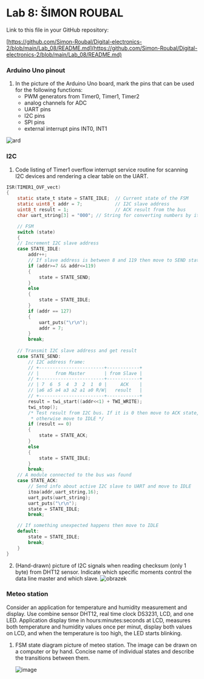 # Lab 8: ŠIMON ROUBAL

Link to this file in your GitHub repository:

[https://github.com/Simon-Roubal/Digital-electronics-2/blob/main/Lab_08/README.md](https://github.com/Simon-Roubal/Digital-electronics-2/blob/main/Lab_08/README.md)

### Arduino Uno pinout

1. In the picture of the Arduino Uno board, mark the pins that can be used for the following functions:
   * PWM generators from Timer0, Timer1, Timer2
   * analog channels for ADC
   * UART pins
   * I2C pins
   * SPI pins
   * external interrupt pins INT0, INT1

![ard](https://user-images.githubusercontent.com/77580298/141130749-42e842e9-fdf4-4fbd-8970-365a86758a66.png)


### I2C

1. Code listing of Timer1 overflow interrupt service routine for scanning I2C devices and rendering a clear table on the UART.

```c
ISR(TIMER1_OVF_vect)
{
    static state_t state = STATE_IDLE;  // Current state of the FSM
    static uint8_t addr = 7;            // I2C slave address
    uint8_t result = 1;                 // ACK result from the bus
    char uart_string[3] = "000"; // String for converting numbers by itoa()

    // FSM
    switch (state)
    {
    // Increment I2C slave address
    case STATE_IDLE:
        addr++;
        // If slave address is between 8 and 119 then move to SEND state
        if (addr>=7 && addr<=119)
        {
            state = STATE_SEND;
        }
        else
        {
            state = STATE_IDLE;
        }
        if (addr == 127)
        {
            uart_puts("\r\n");
            addr = 7;
        }
        break;
    
    // Transmit I2C slave address and get result
    case STATE_SEND:
        // I2C address frame:
        // +------------------------+------------+
        // |      from Master       | from Slave |
        // +------------------------+------------+
        // | 7  6  5  4  3  2  1  0 |     ACK    |
        // |a6 a5 a4 a3 a2 a1 a0 R/W|   result   |
        // +------------------------+------------+
        result = twi_start((addr<<1) + TWI_WRITE);
        twi_stop();
        /* Test result from I2C bus. If it is 0 then move to ACK state, 
         * otherwise move to IDLE */
        if (result == 0)
        {
            state = STATE_ACK;
        }
        else
        {
            state = STATE_IDLE;
        }
        break;
    // A module connected to the bus was found
    case STATE_ACK:
        // Send info about active I2C slave to UART and move to IDLE
        itoa(addr,uart_string,16);
        uart_puts(uart_string);
        uart_puts("\r\n");
        state = STATE_IDLE;
        break;

    // If something unexpected happens then move to IDLE
    default:
        state = STATE_IDLE;
        break;
    }
}
```

2. (Hand-drawn) picture of I2C signals when reading checksum (only 1 byte) from DHT12 sensor. Indicate which specific moments control the data line master and which slave.
![obrazek](https://user-images.githubusercontent.com/77580298/142089614-df2db872-fc74-49ba-abe2-aaf27120fe4e.png)

### Meteo station

Consider an application for temperature and humidity measurement and display. Use combine sensor DHT12, real time clock DS3231, LCD, and one LED. Application display time in hours:minutes:seconds at LCD, measures both temperature and humidity values once per minut, display both values on LCD, and when the temperature is too high, the LED starts blinking.

1. FSM state diagram picture of meteo station. The image can be drawn on a computer or by hand. Concise name of individual states and describe the transitions between them.

   ![image](https://user-images.githubusercontent.com/77580298/141128653-edbac7c4-8ac4-43f8-bd01-bd30c87ebfbf.png)

